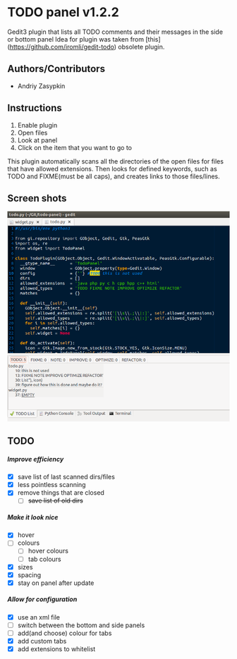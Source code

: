 # TODO panel v1.2.2
Gedit3 plugin that lists all TODO comments and their messages in the side or
bottom panel
Idea for plugin was taken from [this] (https://github.com/iromli/gedit-todo)
obsolete plugin.

## Authors/Contributors
- Andriy Zasypkin

## Instructions
1. Enable plugin
2. Open files
3. Look at panel
4. Click on the item that you want to go to

This plugin automatically scans all the directories of the open files
for files that have allowed extensions. Then looks for defined keywords,
such as TODO and FIXME(must be all caps), and creates links to those
files/lines.

## Screen shots
![Image of panal](/screenshots/1.png?raw=true "1")

## TODO

##### Improve efficiency
- [x] save list of last scanned dirs/files
- [x] less pointless scanning
- [x] remove things that are closed
  - [ ] ~~save list of old dirs~~

##### Make it look nice
- [x] hover
- [ ] colours
  - [ ] hover colours
  - [ ] tab colours
- [x] sizes
- [x] spacing
- [x] stay on panel after update

##### Allow for configuration
- [x] use an xml file
- [ ] switch between the bottom and side panels
- [ ] add(and choose) colour for tabs
- [x] add custom tabs
- [x] add extensions to whitelist
